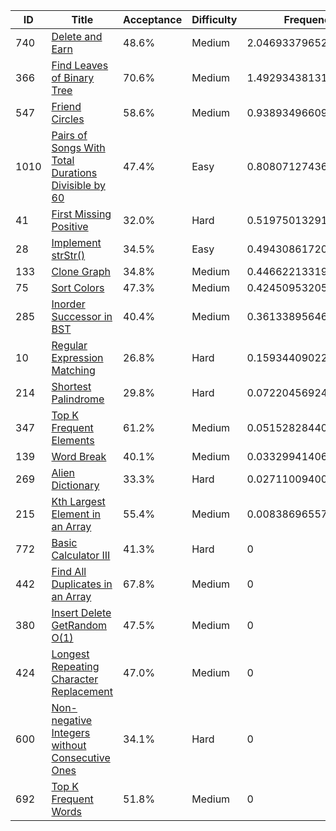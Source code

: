 |ID|Title|Acceptance|Difficulty|Frequency|
|----|-----|----|---|---|
|740|[Delete and Earn]( https://leetcode.com/problems/delete-and-earn)|48.6%|Medium|2.0469337965260492|
|366|[Find Leaves of Binary Tree]( https://leetcode.com/problems/find-leaves-of-binary-tree)|70.6%|Medium|1.492934381312693|
|547|[Friend Circles]( https://leetcode.com/problems/friend-circles)|58.6%|Medium|0.9389349660993366|
|1010|[Pairs of Songs With Total Durations Divisible by 60]( https://leetcode.com/problems/pairs-of-songs-with-total-durations-divisible-by-60)|47.4%|Easy|0.8080712743639388|
|41|[First Missing Positive]( https://leetcode.com/problems/first-missing-positive)|32.0%|Hard|0.5197501329149874|
|28|[Implement strStr()]( https://leetcode.com/problems/implement-strstr)|34.5%|Easy|0.49430861720878383|
|133|[Clone Graph]( https://leetcode.com/problems/clone-graph)|34.8%|Medium|0.4466221331933528|
|75|[Sort Colors]( https://leetcode.com/problems/sort-colors)|47.3%|Medium|0.4245095320511369|
|285|[Inorder Successor in BST]( https://leetcode.com/problems/inorder-successor-in-bst)|40.4%|Medium|0.36133895646771014|
|10|[Regular Expression Matching]( https://leetcode.com/problems/regular-expression-matching)|26.8%|Hard|0.15934409022264243|
|214|[Shortest Palindrome]( https://leetcode.com/problems/shortest-palindrome)|29.8%|Hard|0.07220456924739427|
|347|[Top K Frequent Elements]( https://leetcode.com/problems/top-k-frequent-elements)|61.2%|Medium|0.05152828440155634|
|139|[Word Break]( https://leetcode.com/problems/word-break)|40.1%|Medium|0.03329941406904932|
|269|[Alien Dictionary]( https://leetcode.com/problems/alien-dictionary)|33.3%|Hard|0.027110094009475887|
|215|[Kth Largest Element in an Array]( https://leetcode.com/problems/kth-largest-element-in-an-array)|55.4%|Medium|0.00838696557248326|
|772|[Basic Calculator III]( https://leetcode.com/problems/basic-calculator-iii)|41.3%|Hard|0|
|442|[Find All Duplicates in an Array]( https://leetcode.com/problems/find-all-duplicates-in-an-array)|67.8%|Medium|0|
|380|[Insert Delete GetRandom O(1)]( https://leetcode.com/problems/insert-delete-getrandom-o1)|47.5%|Medium|0|
|424|[Longest Repeating Character Replacement]( https://leetcode.com/problems/longest-repeating-character-replacement)|47.0%|Medium|0|
|600|[Non-negative Integers without Consecutive Ones]( https://leetcode.com/problems/non-negative-integers-without-consecutive-ones)|34.1%|Hard|0|
|692|[Top K Frequent Words]( https://leetcode.com/problems/top-k-frequent-words)|51.8%|Medium|0|
